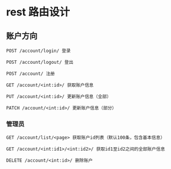 # rest 路由设计

## 账户方向

    POST /account/login/ 登录

    POST /account/logout/ 登出

    POST /account/ 注册

    GET /account/<int:id>/ 获取账户信息

    PUT /account/<int:id>/ 更新账户信息（全部）

    PATCH /account/<int:id>/ 更新账户信息（部分）


### 管理员

    GET /account/list/<page> 获取账户id列表（默认100条，包含基本信息）

    GET /account/<int:id1>/<int:id2>/ 获取id1至id2之间的全部账户信息

    DELETE /account/<int:id>/ 删除账户